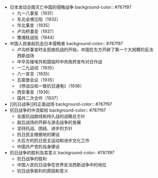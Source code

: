 - 日本发动企图灭亡中国的侵略战争
  background-color:: #787f97
	- 九一八事变（1931）
	- 东北全境沦陷（1932）
	- 华北事变（1935）
	- 卢沟桥事变（1937）
	- 豫湘桂战役（1944）
- 中国人民奋起抗击日本侵略者
  background-color:: #787f97
	- 卢沟桥事变时全民族抗战的开始，中国在东方开辟了第一个大规模的反法西斯战场
	- 中华苏维埃共和国临时中央政府宣布对日作战
	- 一二九运动（1935）
	- 八一宣言（1935）
	- 瓦窑堡会议（1935）
	- 《停战议和一致抗日通电》（1936）
	- 西安事变（1936）
	- 国共二次合作（1937）
- [[抗日战争]]的正面战场
  background-color:: #787f97
- 抗日战争的中流砥柱
  background-color:: #787f97
	- 全面抗战路线和持久战的战略总方针
	- 敌后战场的开辟与游击战争的发展
	- 坚持抗战、团结、进步的方针
	- 抗日民主根据地的建设
	- 大后方的抗日民主运动和进步文化工作
	- 中国共产党的自身建设
- 抗日战争的胜利及其意义
  background-color:: #787f97
	- 抗日战争的胜利
	- 中国人民抗日战争在世界反法西斯战争中的地位
	- 抗日战争胜利的原因和意义